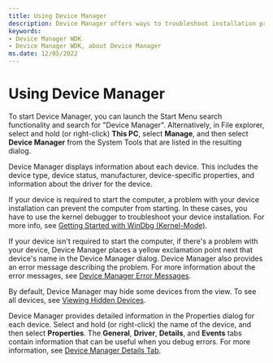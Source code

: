 ```yaml
---
title: Using Device Manager
description: Device Manager offers ways to troubleshoot installation problems with your drivers and devices.
keywords:
- Device Manager WDK
- Device Manager WDK, about Device Manager
ms.date: 12/05/2022
---
```


# Using Device Manager

To start Device Manager, you can launch the Start Menu search functionality and search for "Device Manager". Alternatively, in File explorer, select and hold (or right-click) **This PC**, select **Manage**, and then select **Device Manager** from the System Tools that are listed in the resulting dialog.

Device Manager displays information about each device. This includes the device type, device status, manufacturer, device-specific properties, and information about the driver for the device.

If your device is required to start the computer, a problem with your device installation can prevent the computer from starting. In these cases, you have to use the kernel debugger to troubleshoot your device installation. For more info, see [Getting Started with WinDbg (Kernel-Mode)](../debugger/getting-started-with-windbg--kernel-mode-.md).

If your device isn't required to start the computer, if there's a problem with your device, Device Manager places a yellow exclamation point next that device's name in the Device Manager dialog. Device Manager also provides an error message describing the problem. For more information about the error messages, see [Device Manager Error Messages](device-manager-error-messages.md).

By default, Device Manager may hide some devices from the view. To see all devices, see [Viewing Hidden Devices](viewing-hidden-devices.md).

Device Manager provides detailed information in the Properties dialog for each device. Select and hold (or right-click) the name of the device, and then select **Properties**. The **General**, **Driver**, **Details**, and **Events** tabs contain information that can be useful when you debug errors. For more information, see [Device Manager Details Tab](device-manager-details-tab.md).
